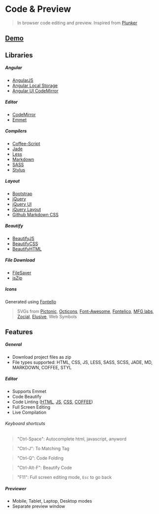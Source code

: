 # Code & Preview
> In browser code editing and preview. Inspired from [Plunker](https://plnkr.co/)

## [Demo](http://abhijitdarji.github.io/code-n-preview)

## Libraries

##### Angular
* [AngularJS](http://angularjs.org)
* [Angular Local Storage](https://github.com/grevory/angular-local-storage)
* [Angular UI CodeMirror](https://github.com/angular-ui/ui-codemirror)

##### Editor
* [CodeMirror](http://codemirror.net/doc/compress.html)
* [Emmet](https://github.com/emmetio/codemirror)

##### Compilers
* [Coffee-Script](http://coffeescript.org)
* [Jade](http://jade-lang.com)
* [Less](http://lesscss.org)
* [Markdown](https://github.com/evilstreak/markdown-js)
* [SASS](https://github.com/medialize/sass.js)
* [Stylus](http://stylus-lang.com)

##### Layout
* [Bootstrap](http://getbootstrap.com)
* [jQuery](http://jquery.com)
* [jQuery UI](http://jqueryui.com)
* [jQuery Layout](http://layout.jquery-dev.com)
* [Github Markdown CSS](https://github.com/sindresorhus/github-markdown-css)

##### Beautify
* [BeautifyJS](https://github.com/beautify-web/js-beautify)
* [BeautifyCSS](https://github.com/beautify-web/js-beautify)
* [BeautifyHTML](https://github.com/beautify-web/js-beautify)

##### File Download
* [FileSaver](http://purl.eligrey.com/github/FileSaver.js)
* [jsZip](https://github.com/stuk/jszip)

##### Icons
Generated using [Fontello](http://fontello.com)
> SVGs from [Pictonic](https://pictonic.co/free), [Octicons](http://octicons.github.com), [Font-Awesome](http://fortawesome.github.io/Font-Awesome), [Fontelico](https://github.com/fontello/fontelico.font), [MFG labs](https://github.com/MfgLabs/mfglabs-iconset), [Zocial](https://github.com/smcllns/css-social-buttons), [Elusive](https://github.com/aristath/elusive-iconfont), Web Symbols 

## Features

##### General

* Download project files as zip
* File types supported: HTML, CSS, JS, LESS, SASS, SCSS, JADE, MD, MARKDOWN, COFFEE, STYL

##### Editor

* Supports Emmet 
* Code Beautify
* Code Linting ([HTML](http://htmlhint.com), [JS](http://jshint.com), [CSS](http://csslint.net), [COFFEE](http://www.coffeelint.org))
* Full Screen Editing
* Live Compilation

###### Keyboard shortcuts
>"Ctrl-Space": Autocomplete html, javascript, anyword

>"Ctrl-J": To Matching Tag

>"Ctrl-Q": Code Folding

>"Ctrl-Alt-F": Beautify Code

>"F11": Full screen editing mode, `Esc` to go back

##### Previewer

* Mobile, Tablet, Laptop, Desktop modes
* Separate preview window

